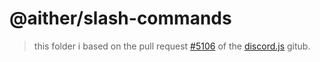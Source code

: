 # @aither/slash-commands

> this folder i based on the pull request [#5106](https://github.com/discordjs/discord.js/pull/5106) of the [discord.js](https://github.com/discordjs/discord.js) gitub.
